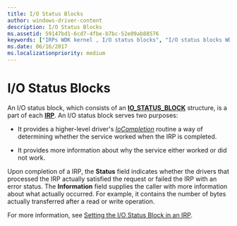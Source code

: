 ```yaml
---
title: I/O Status Blocks
author: windows-driver-content
description: I/O Status Blocks
ms.assetid: 59147bd1-6cd7-4fbe-b7bc-52e09ab88576
keywords: ["IRPs WDK kernel , I/O status blocks", "I/O status blocks WDK kernel", "status blocks WDK kernel", "IO_STATUS_BLOCK structure", "status information WDK IRPs", "IRPs WDK kernel , status information"]
ms.date: 06/16/2017
ms.localizationpriority: medium
---
```


# I/O Status Blocks





An I/O status block, which consists of an [**IO\_STATUS\_BLOCK**](https://msdn.microsoft.com/library/windows/hardware/ff550671) structure, is a part of each [**IRP**](https://msdn.microsoft.com/library/windows/hardware/ff550694). An I/O status block serves two purposes:

-   It provides a higher-level driver's [*IoCompletion*](https://msdn.microsoft.com/library/windows/hardware/ff548354) routine a way of determining whether the service worked when the IRP is completed.

-   It provides more information about why the service either worked or did not work.

Upon completion of a IRP, the **Status** field indicates whether the drivers that processed the IRP actually satisfied the request or failed the IRP with an error status. The **Information** field supplies the caller with more information about what actually occurred. For example, it contains the number of bytes actually transferred after a read or write operation.

For more information, see [Setting the I/O Status Block in an IRP](processing-irps-in-a-lowest-level-driver.md#ddk-setting-the-i-o-status-block-in-an-irp-kg).

 

 




